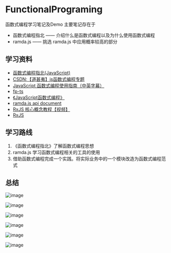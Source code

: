 # FunctionalPrograming

函数式编程学习笔记及Demo
主要笔记存在于
- 函数式编程指北 —— 介绍什么是函数式编程以及为什么使用函数式编程
- ramda.js —— 挑选 ramda.js 中应用概率较高的部分

## 学习资料

- [函数式编程指北(JavaScript)](https://llh911001.gitbooks.io/mostly-adequate-guide-chinese/content/)
- [CSDN:【道甚夷】js函数式编程专题](https://blog.csdn.net/junjiahuang/category_12018066.html?spm=1001.2014.3001.5482)
- [JavaScript 函数式编程使用指南（中英字幕）](https://www.bilibili.com/video/BV1Wu411d7K8/?p=2&spm_id_from=pageDriver&vd_source=c577805cc8247fcd71103ce68b76c960)
- [fp-ts](https://github.com/gcanti/fp-ts)
- [《JavaScript函数式编程》](./5-【JavaScript函数式编程】.pdf)
- [ramda.js api document](https://ramdajs.com/docs/#__)
- [RxJS 核心概念教程【视频】](https://www.youtube.com/watch?v=BA1vSZwzkK8&t=933s)
- [RxJS](https://rxjs.dev/)


## 学习路线

1. 《函数式编程指北》了解函数式编程思想
2. ramda.js 学习函数式编程相关的工具的使用
3. 借助函数式编程完成一个实践。将实际业务中的一个模块改造为函数式编程范式


## 总结

![image](https://github.com/Linya-IronMan/FunctionalPrograming/assets/77786952/8d7364fc-4542-410e-abd8-fa70c930cbbc)

![image](https://github.com/Linya-IronMan/FunctionalPrograming/assets/77786952/3e596b3b-6cb1-42cd-8478-778e7d6cc97b)

![image](https://github.com/Linya-IronMan/FunctionalPrograming/assets/77786952/868ff393-96de-4baf-9d66-b3aa62a06900)

![image](https://github.com/Linya-IronMan/FunctionalPrograming/assets/77786952/f8d85db5-ada1-4bb5-a886-22b987961739)

![image](https://github.com/Linya-IronMan/FunctionalPrograming/assets/77786952/2e0e4f33-6278-4cfa-b942-8dac3495b41c)

![image](https://github.com/Linya-IronMan/FunctionalPrograming/assets/77786952/096bf35b-e9a7-4610-8807-edcb7ce94ea0)


